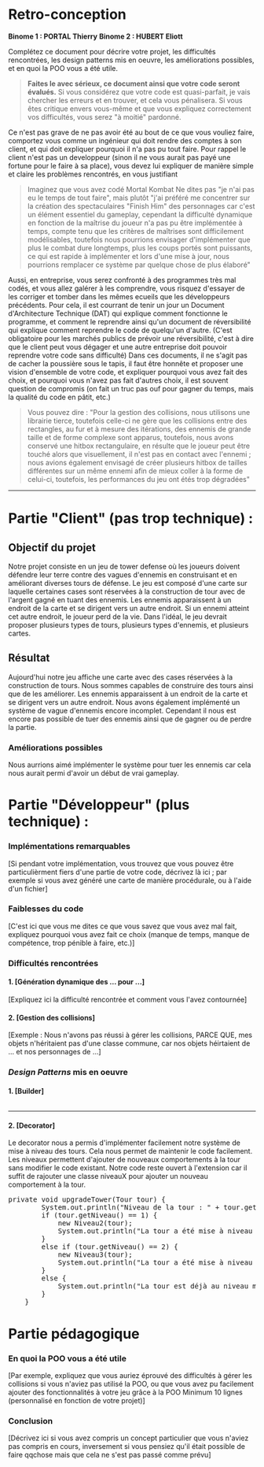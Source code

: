 
# Retro-conception

**Binome 1 : PORTAL Thierry**
**Binome 2 : HUBERT Eliott**

Complétez ce document pour décrire votre projet, les difficultés rencontrées, les design patterns mis en oeuvre, les améliorations possibles, et en quoi la POO vous a été utile.

> **Faites le avec sérieux, ce document ainsi que votre code seront évalués.**
Si vous considérez que votre code est quasi-parfait, je vais chercher les erreurs et en trouver, et cela vous pénalisera.
Si vous êtes critique envers vous-même et que vous expliquez correctement vos difficultés, vous serez "à moitié" pardonné.

Ce n'est pas grave de ne pas avoir été au bout de ce que vous vouliez faire, comportez vous comme un ingénieur qui doit rendre des comptes à son client, et qui doit expliquer pourquoi il n'a pas pu tout faire.
Pour rappel le client n'est pas un developpeur (sinon il ne vous aurait pas payé une fortune pour le faire à sa place), vous devez lui expliquer de manière simple et claire les problèmes rencontrés, en vous justifiant 
>Imaginez que vous avez codé Mortal Kombat 
Ne dites pas "je n'ai pas eu le temps de tout faire", mais plutôt "j'ai préféré me concentrer sur la création des spectaculaires "Finish Him" des personnages car c'est un élément essentiel du gameplay, cependant la difficulté dynamique en fonction de la maîtrise du joueur n'a pas pu être implémentée à temps, compte tenu que les critères de maîtrises sont difficilement modélisables, toutefois nous pourrions envisager d'implémenter que plus le combat dure longtemps, plus les coups portés sont puissants, ce qui est rapide à implémenter et lors d'une mise à jour, nous pourrions remplacer ce système par quelque chose de plus élaboré"

Aussi, en entreprise, vous serez confronté à des programmes très mal codés, et vous allez galérer à les comprendre, vous risquez d'essayer de les corriger et tomber dans les mêmes ecueils que les développeurs précédents.
Pour cela, il est courrant de tenir un jour un Document d'Architecture Technique (DAT) qui explique comment fonctionne le programme, et comment le reprendre ainsi qu'un document de réversibilité qui explique comment reprendre le code de quelqu'un d'autre.
(C'est obligatoire pour les marchés publics de prévoir une réversibilité, c'est à dire que le client peut vous dégager et une autre entreprise doit pouvoir reprendre votre code sans difficulté)
Dans ces documents, il ne s'agit pas de cacher la poussière sous le tapis, il faut être honnête et proposer une vision d'ensemble de votre code, et expliquer pourquoi vous avez fait des choix, et pourquoi vous n'avez pas fait d'autres choix, il est souvent question de compromis (on fait un truc pas ouf pour gagner du temps, mais la qualité du code en pâtit, etc.)
> Vous pouvez dire : "Pour la gestion des collisions, nous utilisons une librairie tierce, toutefois celle-ci ne gère que les collisions entre des rectangles, au fur et à mesure des itérations, des ennemis de grande taille et de forme complexe sont apparus, toutefois, nous avons conservé une hitbox rectangulaire, en résulte que le joueur peut être touché alors que visuellement, il n'est pas en contact avec l'ennemi ; nous avions également envisagé de créer plusieurs hitbox de tailles différentes sur un même ennemi afin de mieux coller à la forme de celui-ci, toutefois, les performances du jeu ont étés trop dégradées"



---
# Partie "Client" (pas trop technique) :

## Objectif du projet

Notre projet consiste en un jeu de tower defense où les joueurs doivent défendre leur terre contre des vagues d'ennemis en construisant et en améliorant diverses tours de défense. Le jeu est composé d'une carte sur laquelle certaines cases sont réservées à la construction de tour avec de l'argent gagné en tuant des ennemis. Les ennemis apparaissent à un endroit de la carte et se dirigent vers un autre endroit. Si un ennemi atteint cet autre endroit, le joueur perd de la vie.
Dans l'idéal, le jeu devrait proposer plusieurs types de tours, plusieurs types d'ennemis, et plusieurs cartes.

## Résultat

Aujourd'hui notre jeu affiche une carte avec des cases réservées à la construction de tours. Nous sommes capables de construire des tours ainsi que de les améliorer. Les ennemis apparaissent à un endroit de la carte et se dirigent vers un autre endroit. Nous avons également implémenté un système de vague d'ennemis encore incomplet. Cependant il nous est 
encore pas possible de tuer des ennemis ainsi que de gagner ou de perdre la partie.

### Améliorations possibles

Nous aurrions aimé implémenter le système pour tuer les ennemis car cela nous aurait permi d'avoir un début de vrai gameplay.

# Partie "Développeur" (plus technique) :


### Implémentations remarquables

[Si pendant votre implémentation, vous trouvez que vous pouvez être particulièrment fiers d'une partie de votre code, décrivez là ici ; par exemple si vous avez généré une carte de manière procédurale, ou à l'aide d'un fichier]

### Faiblesses du code

[C'est ici que vous me dites ce que vous savez que vous avez mal fait, expliquez pourquoi vous avez fait ce choix (manque de temps, manque de compétence, trop pénible à faire, etc.)]

### Difficultés rencontrées

#### 1. [Génération dynamique des ... pour ...]

[Expliquez ici la difficulté rencontrée et comment vous l'avez contournée]

#### 2. [Gestion des collisions]

[Exemple : Nous n'avons pas réussi à gérer les collisions, PARCE QUE, mes objets n'héritaient pas d'une classe commune, car nos objets héirtaient de ... et nos personnages de ...]


### *Design Patterns* mis en oeuvre

#### 1. [Builder]

<pre>
</pre>

---

#### 2. [Decorator]

Le decorator nous a permis d'implémenter facilement notre système de mise à niveau des tours. Cela nous permet de maintenir le code facilement.
Les niveaux permettent d'ajouter de nouveaux comportements à la tour sans modifier le code existant. Notre code reste ouvert à l'extension car il suffit de rajouter une classe
niveauX pour ajouter un nouveau comportement à la tour.

<pre>
private void upgradeTower(Tour tour) {
        System.out.println("Niveau de la tour : " + tour.getNiveau());
        if (tour.getNiveau() == 1) {
            new Niveau2(tour);
            System.out.println("La tour a été mise à niveau 2 avec succès !");
        }
        else if (tour.getNiveau() == 2) {
            new Niveau3(tour);
            System.out.println("La tour a été mise à niveau 3 avec succès !");
        }
        else {
            System.out.println("La tour est déjà au niveau maximum.");
        }
    }
</pre>

# Partie pédagogique


### En quoi la POO vous a été utile

[Par exemple, expliquez que vous auriez éprouvé des difficultés à gérer les collisions si vous n'aviez pas utilisé la POO, ou que vous avez pu facilement ajouter des fonctionnalités à votre jeu grâce à la POO
Minimum 10 lignes (personnalisé en fonction de votre projet)]

### Conclusion

[Décrivez ici si vous avez compris un concept particulier que vous n'aviez pas compris en cours, inversement si vous pensiez qu'il était possible de faire qqchose mais que cela ne s'est pas passé comme prévu]